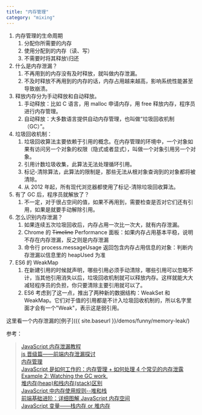 ```yaml
---
title: "内存管理"
category: "mixing"
---
```


1. 内存管理的生命周期
   1. 分配你所需要的内存
   1. 使用分配到的内存（读、写）
   1. 不需要时将其释放\归还
1. 什么是内存泄漏？
   1. 不再用到的内存没有及时释放，就叫做内存泄漏。
   1. 不及时释放不再用到的内存的话，内存占用越来越高，影响系统性能甚至导致崩溃。
1. 释放内存分为手动释放和自动释放。
   1. 手动释放：比如 C 语言，用 malloc 申请内存，用 free 释放内存，程序员进行内存管理。
   1. 自动释放：大多数语言提供自动内存管理，也叫做“垃圾回收机制（GC）”。
1. 垃圾回收机制：
   1. 垃圾回收算法主要依赖于引用的概念。在内存管理的环境中，一个对象如果有访问另一个对象的权限（隐式或者显式），叫做一个对象引用另一个对象。
   1. 引用计数垃圾收集，此算法无法处理循环引用。
   1. 标记-清除算法，此算法的限制是，那些无法从根对象查询到的对象都将被清除。
   1. 从 2012 年起，所有现代浏览器都使用了标记-清除垃圾回收算法。
1. 有了 GC 后，程序员就解放了？
   1. 不一定，对于很占空间的值，如果不再用到，需要检查是否对它们还有引用，如果是就要手动解除引用。
1. 怎么识别内存泄漏？
   1. 如果连续五次垃圾回收后，内存占用一次比一次大，就有内存泄漏。
   1. Chrome 的 ~~Timeline~~ Performance 面板：如果内存占用基本平稳，说明不存在内存泄漏，反之则是内存泄漏
   1. 命令行 process.messageUsage 返回包含内存占用信息的对象：判断内存泄漏以信息里的 heapUsed 为准
1. ES6 的 WeakMap
   1. 在新建引用的时候就声明，哪些引用必须手动清除，哪些引用可以忽略不计，当其他引用消失以后，垃圾回收机制就可以释放内存。这样就能大大减轻程序员的负担，你只要清除主要引用就可以了。
   1. ES6 考虑到了这一点，推出了两种新的数据结构：WeakSet 和 WeakMap。它们对于值的引用都是不计入垃圾回收机制的，所以名字里面才会有一个"Weak"，表示这是弱引用。

这里看一个内存泄漏的[例子]({{ site.baseurl }}/demos/funny/memory-leak/)

参考：
> [JavaScript 内存泄漏教程](http://www.ruanyifeng.com/blog/2017/04/memory-leak.html)  
> [js 晋级篇——前端内存泄漏探讨](https://www.cnblogs.com/chuaWeb/p/5196330.html)  
> [内存管理](https://developer.mozilla.org/zh-CN/docs/Web/JavaScript/Memory_Management)  
> [JavaScript 是如何工作的：内存管理 + 如何处理 4 个常见的内存泄露](https://segmentfault.com/a/1190000011411121)  
> [Example 2: Watching the GC work.](https://developer.chrome.com/devtools/docs/demos/memory/example2)  
> [堆内存(heap)和栈内存(stack)区别](https://blog.csdn.net/qq_35923749/article/details/79517397)  
> [JavaScript 中内存使用规则--堆和栈](https://www.cnblogs.com/jiangk1214/p/6650957.html)  
> [前端基础进阶：详细图解 JavaScript 内存空间](https://juejin.im/entry/589c29a9b123db16a3c18adf)  
> [JavaScript 变量——栈内存 or 堆内存](https://blog.csdn.net/xdd19910505/article/details/41900693)
> [](https://developers.google.com/web/tools/chrome-devtools/memory-problems/?hl=zh-cn)
